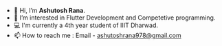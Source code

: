 - 👋 Hi, I’m **Ashutosh Rana**.
- 👀 I’m interested in Flutter Development and Competetive programming.
- :computer: I'm currently a 4th year student of IIIT Dharwad.
- 📫 How to reach me : Email - ashutoshrana978@gmail.com



<!---
Ashutosh-Rana/Ashutosh-Rana is a ✨ special ✨ repository because its `README.md` (this file) appears on your GitHub profile.
You can click the Preview link to take a look at your changes.
--->
